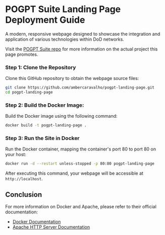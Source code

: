 # POGPT Suite Landing Page Deployment Guide

A modern, responsive webpage designed to showcase the integration and application of various technologies within DoD networks. 

Visit the [POGPT Suite repo](https://github.com/Chair4ce/POGPTSuite) for more information on the actual project this page promotes.

### Step 1: Clone the Repository

Clone this GitHub repository to obtain the webpage source files:

```bash
git clone https://github.com/ambercaravalho/pogpt-landing-page.git
cd pogpt-landing-page
```

### Step 2: Build the Docker Image: 

Build the Docker image using the following command:

```bash
docker build -t pogpt-landing-page .
```

### Step 3: Run the Site in Docker

Run the Docker container, mapping the container's port 80 to port 80 on your host:

```bash
docker run -d --restart unless-stopped -p 80:80 pogpt-landing-page
```

After executing this command, your webpage will be accessible at `http://localhost`.

## Conclusion

For more information on Docker and Apache, please refer to their official documentation:

- [Docker Documentation](https://docs.docker.com/)
- [Apache HTTP Server Documentation](https://httpd.apache.org/docs/)